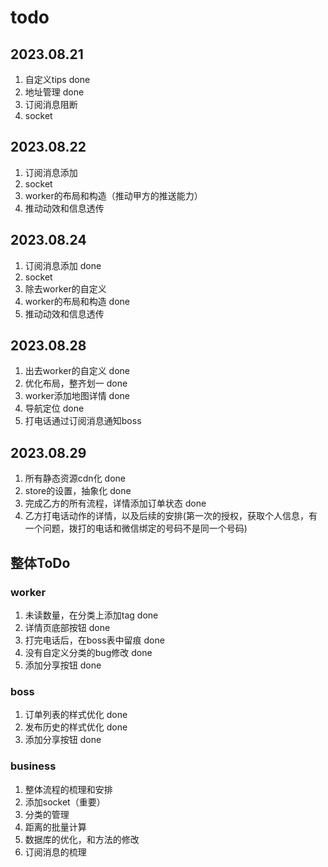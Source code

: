# todo

## 2023.08.21

1. 自定义tips done
2. 地址管理 done
3. 订阅消息阻断
4. socket

## 2023.08.22

1. 订阅消息添加
2. socket
3. worker的布局和构造（推动甲方的推送能力）
4. 推动动效和信息透传

## 2023.08.24

1. 订阅消息添加 done
2. socket
3. 除去worker的自定义
3. worker的布局和构造 done
4. 推动动效和信息透传

## 2023.08.28

1. 出去worker的自定义 done
2. 优化布局，整齐划一 done
3. worker添加地图详情 done
4. 导航定位 done
5. 打电话通过订阅消息通知boss


## 2023.08.29

1. 所有静态资源cdn化 done
2. store的设置，抽象化 done
3. 完成乙方的所有流程，详情添加订单状态 done
4. 乙方打电话动作的详情，以及后续的安排(第一次的授权，获取个人信息，有一个问题，拨打的电话和微信绑定的号码不是同一个号码)

## 整体ToDo

### worker

1. 未读数量，在分类上添加tag done
2. 详情页底部按钮 done
3. 打完电话后，在boss表中留痕 done
4. 没有自定义分类的bug修改 done
5. 添加分享按钮 done
### boss

1. 订单列表的样式优化 done
2. 发布历史的样式优化 done
3. 添加分享按钮 done

### business

1. 整体流程的梳理和安排
2. 添加socket（重要）
3. 分类的管理
4. 距离的批量计算
5. 数据库的优化，和方法的修改
6. 订阅消息的梳理